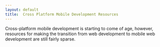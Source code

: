 ```yaml
---
layout: default
title:  Cross Platform Mobile Development Resources
---
```


Cross-platform mobile development is starting to come of age, however, resources for making the transition from web development to mobile web development are still fairly sparse.
